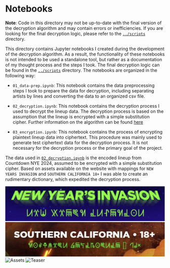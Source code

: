 # Notebooks

**Note**: Code in this directory may not be up-to-date with the final version of the decryption algorithm and may contain errors or inefficiencies. If you are looking for the final decryption logic, please refer to the [`../scripts`](../scripts/) directory.

This directory contains Jupyter notebooks I created during the development of the decryption algorithm. As a result, the functionality of these notebooks is not intended to be used a standalone tool, but rather as a documentation of my thought process and the steps I took. The final decryption logic can be found in the [`../scripts`](../scripts/) directory. The notebooks are organized in the following way:

- `01_data-prep.ipynb`: This notebook contains the data preprocessing steps I took to prepare the data for decryption, including separating artists by lines and converting the data to an organized csv file.

- `02_decryption.ipynb`: This notebook contains the decryption process I used to decrypt the lineup data. The decryption process is based on the assumption that the lineup  is encrypted with a simple substitution cipher. Further information on the algorithm can be found [here](../README.md#algorithm)

- `03_encryption.ipynb`: This notebook contains the process of encrypting plaintext lineup data into ciphertext. This procedure was mainly used to generate test ciphertext data for the decryption process. It is not necessary for the decryption process or the primary goal of the project.

The data used in [`02_decryption.ipynb`](02_decryption.ipynb) is the encoded lineup from Countdown NYE 2024, assumed to be encrypted with a simple substitution cipher. Based on assets available on the website with mappings for `NEW YEARS INVASION` and `SOUTHERN CALIFORNIA 18+` I was able to create an rudimentary dictionary, which expedited the decryption process.

![New Years Invasion](../data/countdown_24/new_years_invasion.png)
![Southern California 18+](../data/countdown_24/southern_california.png)
![Assets](../data/countdown_24/assets.JPG)
![Teaser](../data/countdown_24/teaser.JPG)